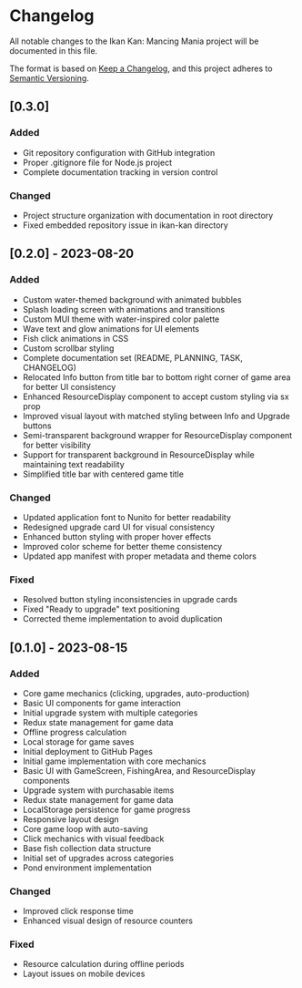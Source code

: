 # Changelog

All notable changes to the Ikan Kan: Mancing Mania project will be documented in this file.

The format is based on [Keep a Changelog](https://keepachangelog.com/en/1.0.0/),
and this project adheres to [Semantic Versioning](https://semver.org/spec/v2.0.0.html).

## [0.3.0]

### Added

- Git repository configuration with GitHub integration
- Proper .gitignore file for Node.js project
- Complete documentation tracking in version control

### Changed

- Project structure organization with documentation in root directory
- Fixed embedded repository issue in ikan-kan directory

## [0.2.0] - 2023-08-20

### Added
- Custom water-themed background with animated bubbles
- Splash loading screen with animations and transitions
- Custom MUI theme with water-inspired color palette
- Wave text and glow animations for UI elements
- Fish click animations in CSS
- Custom scrollbar styling
- Complete documentation set (README, PLANNING, TASK, CHANGELOG)
- Relocated Info button from title bar to bottom right corner of game area for better UI consistency
- Enhanced ResourceDisplay component to accept custom styling via sx prop
- Improved visual layout with matched styling between Info and Upgrade buttons
- Semi-transparent background wrapper for ResourceDisplay component for better visibility
- Support for transparent background in ResourceDisplay while maintaining text readability
- Simplified title bar with centered game title

### Changed
- Updated application font to Nunito for better readability
- Redesigned upgrade card UI for visual consistency
- Enhanced button styling with proper hover effects
- Improved color scheme for better theme consistency
- Updated app manifest with proper metadata and theme colors

### Fixed
- Resolved button styling inconsistencies in upgrade cards
- Fixed "Ready to upgrade" text positioning
- Corrected theme implementation to avoid duplication

## [0.1.0] - 2023-08-15

### Added
- Core game mechanics (clicking, upgrades, auto-production)
- Basic UI components for game interaction
- Initial upgrade system with multiple categories
- Redux state management for game data
- Offline progress calculation
- Local storage for game saves
- Initial deployment to GitHub Pages
- Initial game implementation with core mechanics
- Basic UI with GameScreen, FishingArea, and ResourceDisplay components
- Upgrade system with purchasable items
- Redux state management for game data
- LocalStorage persistence for game progress
- Responsive layout design
- Core game loop with auto-saving
- Click mechanics with visual feedback
- Base fish collection data structure
- Initial set of upgrades across categories
- Pond environment implementation

### Changed
- Improved click response time
- Enhanced visual design of resource counters

### Fixed
- Resource calculation during offline periods
- Layout issues on mobile devices
